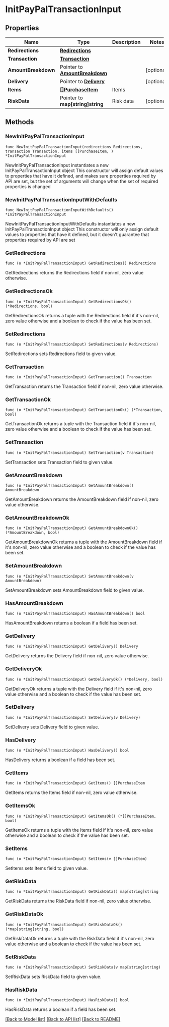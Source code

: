 # InitPayPalTransactionInput

## Properties

Name | Type | Description | Notes
------------ | ------------- | ------------- | -------------
**Redirections** | [**Redirections**](Redirections.md) |  | 
**Transaction** | [**Transaction**](Transaction.md) |  | 
**AmountBreakdown** | Pointer to [**AmountBreakdown**](AmountBreakdown.md) |  | [optional] 
**Delivery** | Pointer to [**Delivery**](Delivery.md) |  | [optional] 
**Items** | [**[]PurchaseItem**](PurchaseItem.md) | Items | 
**RiskData** | Pointer to **map[string]string** | Risk data | [optional] 

## Methods

### NewInitPayPalTransactionInput

`func NewInitPayPalTransactionInput(redirections Redirections, transaction Transaction, items []PurchaseItem, ) *InitPayPalTransactionInput`

NewInitPayPalTransactionInput instantiates a new InitPayPalTransactionInput object
This constructor will assign default values to properties that have it defined,
and makes sure properties required by API are set, but the set of arguments
will change when the set of required properties is changed

### NewInitPayPalTransactionInputWithDefaults

`func NewInitPayPalTransactionInputWithDefaults() *InitPayPalTransactionInput`

NewInitPayPalTransactionInputWithDefaults instantiates a new InitPayPalTransactionInput object
This constructor will only assign default values to properties that have it defined,
but it doesn't guarantee that properties required by API are set

### GetRedirections

`func (o *InitPayPalTransactionInput) GetRedirections() Redirections`

GetRedirections returns the Redirections field if non-nil, zero value otherwise.

### GetRedirectionsOk

`func (o *InitPayPalTransactionInput) GetRedirectionsOk() (*Redirections, bool)`

GetRedirectionsOk returns a tuple with the Redirections field if it's non-nil, zero value otherwise
and a boolean to check if the value has been set.

### SetRedirections

`func (o *InitPayPalTransactionInput) SetRedirections(v Redirections)`

SetRedirections sets Redirections field to given value.


### GetTransaction

`func (o *InitPayPalTransactionInput) GetTransaction() Transaction`

GetTransaction returns the Transaction field if non-nil, zero value otherwise.

### GetTransactionOk

`func (o *InitPayPalTransactionInput) GetTransactionOk() (*Transaction, bool)`

GetTransactionOk returns a tuple with the Transaction field if it's non-nil, zero value otherwise
and a boolean to check if the value has been set.

### SetTransaction

`func (o *InitPayPalTransactionInput) SetTransaction(v Transaction)`

SetTransaction sets Transaction field to given value.


### GetAmountBreakdown

`func (o *InitPayPalTransactionInput) GetAmountBreakdown() AmountBreakdown`

GetAmountBreakdown returns the AmountBreakdown field if non-nil, zero value otherwise.

### GetAmountBreakdownOk

`func (o *InitPayPalTransactionInput) GetAmountBreakdownOk() (*AmountBreakdown, bool)`

GetAmountBreakdownOk returns a tuple with the AmountBreakdown field if it's non-nil, zero value otherwise
and a boolean to check if the value has been set.

### SetAmountBreakdown

`func (o *InitPayPalTransactionInput) SetAmountBreakdown(v AmountBreakdown)`

SetAmountBreakdown sets AmountBreakdown field to given value.

### HasAmountBreakdown

`func (o *InitPayPalTransactionInput) HasAmountBreakdown() bool`

HasAmountBreakdown returns a boolean if a field has been set.

### GetDelivery

`func (o *InitPayPalTransactionInput) GetDelivery() Delivery`

GetDelivery returns the Delivery field if non-nil, zero value otherwise.

### GetDeliveryOk

`func (o *InitPayPalTransactionInput) GetDeliveryOk() (*Delivery, bool)`

GetDeliveryOk returns a tuple with the Delivery field if it's non-nil, zero value otherwise
and a boolean to check if the value has been set.

### SetDelivery

`func (o *InitPayPalTransactionInput) SetDelivery(v Delivery)`

SetDelivery sets Delivery field to given value.

### HasDelivery

`func (o *InitPayPalTransactionInput) HasDelivery() bool`

HasDelivery returns a boolean if a field has been set.

### GetItems

`func (o *InitPayPalTransactionInput) GetItems() []PurchaseItem`

GetItems returns the Items field if non-nil, zero value otherwise.

### GetItemsOk

`func (o *InitPayPalTransactionInput) GetItemsOk() (*[]PurchaseItem, bool)`

GetItemsOk returns a tuple with the Items field if it's non-nil, zero value otherwise
and a boolean to check if the value has been set.

### SetItems

`func (o *InitPayPalTransactionInput) SetItems(v []PurchaseItem)`

SetItems sets Items field to given value.


### GetRiskData

`func (o *InitPayPalTransactionInput) GetRiskData() map[string]string`

GetRiskData returns the RiskData field if non-nil, zero value otherwise.

### GetRiskDataOk

`func (o *InitPayPalTransactionInput) GetRiskDataOk() (*map[string]string, bool)`

GetRiskDataOk returns a tuple with the RiskData field if it's non-nil, zero value otherwise
and a boolean to check if the value has been set.

### SetRiskData

`func (o *InitPayPalTransactionInput) SetRiskData(v map[string]string)`

SetRiskData sets RiskData field to given value.

### HasRiskData

`func (o *InitPayPalTransactionInput) HasRiskData() bool`

HasRiskData returns a boolean if a field has been set.


[[Back to Model list]](../README.md#documentation-for-models) [[Back to API list]](../README.md#documentation-for-api-endpoints) [[Back to README]](../README.md)


